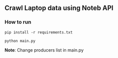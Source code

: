 ## Crawl Laptop data using Noteb API

### How to run
```
pip install -r requirements.txt

python main.py
```
**Note**: Change producers list in main.py